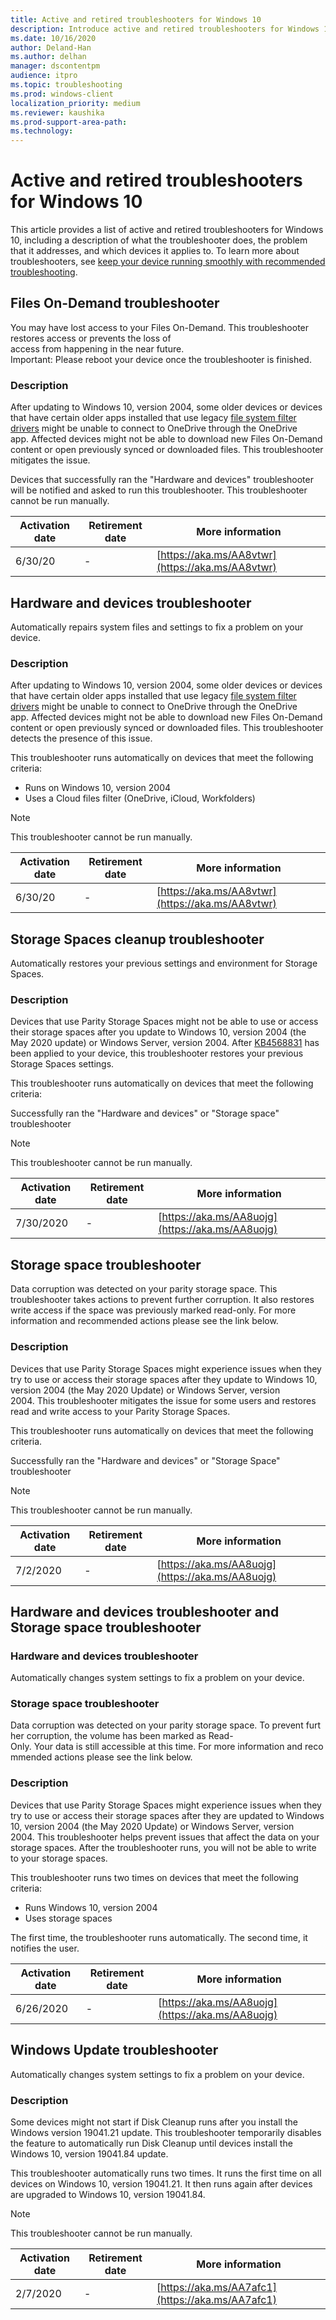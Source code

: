 ```yaml
---
title: Active and retired troubleshooters for Windows 10
description: Introduce active and retired troubleshooters for Windows 10.
ms.date: 10/16/2020
author: Deland-Han
ms.author: delhan
manager: dscontentpm
audience: itpro
ms.topic: troubleshooting
ms.prod: windows-client
localization_priority: medium
ms.reviewer: kaushika
ms.prod-support-area-path:
ms.technology:
---
```

# Active and retired troubleshooters for Windows 10

This article provides a list of active and retired troubleshooters for Windows 10, including a description of what the troubleshooter does, the problem that it addresses, and which devices it applies to. To learn more about troubleshooters, see [keep your device running smoothly with recommended troubleshooting](https://support.microsoft.com/help/4487232/).

## Files On-Demand troubleshooter

You may have lost access to your Files On-Demand. This troubleshooter restores access or prevents the loss of access from happening in the near future. Important: Please reboot your device once the troubleshooter is finished.

### Description

After updating to Windows 10, version 2004, some older devices or devices that have certain older apps installed that use legacy [file system filter drivers](/windows-hardware/drivers/ifs/about-file-system-filter-drivers) might be unable to connect to OneDrive through the OneDrive app. Affected devices might not be able to download new Files On-Demand content or open previously synced or downloaded files. This troubleshooter mitigates the issue.

Devices that successfully ran the "Hardware and devices" troubleshooter will be notified and asked to run this troubleshooter. This troubleshooter cannot be run manually.

|Activation date|Retirement date|More information|
|---|---|---|
|6/30/20|\-|[https://aka.ms/AA8vtwr](https://aka.ms/AA8vtwr)|

## Hardware and devices troubleshooter

Automatically repairs system files and settings to fix a problem on your device.

### Description

After updating to Windows 10, version 2004, some older devices or devices that have certain older apps installed that use legacy [file system filter drivers](/windows-hardware/drivers/ifs/about-file-system-filter-drivers) might be unable to connect to OneDrive through the OneDrive app. Affected devices might not be able to download new Files On-Demand content or open previously synced or downloaded files. This troubleshooter detects the presence of this issue.

This troubleshooter runs automatically on devices that meet the following criteria:

- Runs on Windows 10, version 2004
- Uses a Cloud files filter (OneDrive, iCloud, Workfolders)

> [!NOTE]
> This troubleshooter cannot be run manually.

|Activation date|Retirement date|More information|
|---|---|---|
|6/30/20|\-|[https://aka.ms/AA8vtwr](https://aka.ms/AA8vtwr)|

## Storage Spaces cleanup troubleshooter

Automatically restores your previous settings and environment for Storage Spaces.

### Description

Devices that use Parity Storage Spaces might not be able to use or access their storage spaces after you update to Windows 10, version 2004 (the May 2020 update) or Windows Server, version 2004. After [KB4568831](https://support.microsoft.com/help/4568831) has been applied to your device, this troubleshooter restores your previous Storage Spaces settings.

This troubleshooter runs automatically on devices that meet the following criteria:

Successfully ran the "Hardware and devices" or "Storage space" troubleshooter

> [!NOTE]
> This troubleshooter cannot be run manually.

|Activation date|Retirement date|More information|
|---|---|---|
|7/30/2020|\-|[https://aka.ms/AA8uojg](https://aka.ms/AA8uojg)|

## Storage space troubleshooter

Data corruption was detected on your parity storage space. This troubleshooter takes actions to prevent further corruption. It also restores write access if the space was previously marked read-only. For more information and recommended actions please see the link below.

### Description

Devices that use Parity Storage Spaces might experience issues when they try to use or access their storage spaces after they update to Windows 10, version 2004 (the May 2020 Update) or Windows Server, version 2004. This troubleshooter mitigates the issue for some users and restores read and write access to your Parity Storage Spaces. 

This troubleshooter runs automatically on devices that meet the following criteria.

Successfully ran the "Hardware and devices" or "Storage Space" troubleshooter

> [!NOTE]
> This troubleshooter cannot be run manually.

|Activation date|Retirement date|More information|
|---|---|---|
|7/2/2020|\-|[https://aka.ms/AA8uojg](https://aka.ms/AA8uojg)|

## Hardware and devices troubleshooter and Storage space troubleshooter

### Hardware and devices troubleshooter

Automatically changes system settings to fix a problem on your device.

### Storage space troubleshooter

Data corruption was detected on your parity storage space. To prevent further corruption, the volume has been marked as Read-Only. Your data is still accessible at this time. For more information and recommended actions please see the link below.

### Description

Devices that use Parity Storage Spaces might experience issues when they try to use or access their storage spaces after they are updated to Windows 10, version 2004 (the May 2020 Update) or Windows Server, version 2004. This troubleshooter helps prevent issues that affect the data on your storage spaces. After the troubleshooter runs, you will not be able to write to your storage spaces.

This troubleshooter runs two times on devices that meet the following criteria:

- Runs Windows 10, version 2004
- Uses storage spaces

The first time, the troubleshooter runs automatically. The second time, it notifies the user.

|Activation date|Retirement date|More information|
|---|---|---|
|6/26/2020|\-|[https://aka.ms/AA8uojg](https://aka.ms/AA8uojg)|

## Windows Update troubleshooter

Automatically changes system settings to fix a problem on your device.

### Description

Some devices might not start if Disk Cleanup runs after you install the Windows version 19041.21 update. This troubleshooter temporarily disables the feature to automatically run Disk Cleanup until devices install the Windows 10, version 19041.84 update.

This troubleshooter automatically runs two times. It runs the first time on all devices on Windows 10, version 19041.21. It then runs again after devices are upgraded to Windows 10, version 19041.84.  
  
> [!NOTE]
> This troubleshooter cannot be run manually.

|Activation date|Retirement date|More information|
|---|---|---|
|2/7/2020|\-|[https://aka.ms/AA7afc1](https://aka.ms/AA7afc1)|
